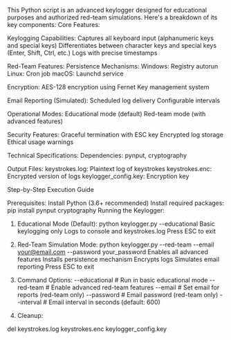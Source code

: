 
This Python script is an advanced keylogger designed for educational purposes and authorized red-team simulations. Here's a breakdown of its key components:
Core Features:

Keylogging Capabilities:
Captures all keyboard input (alphanumeric keys and special keys)
Differentiates between character keys and special keys (Enter, Shift, Ctrl, etc.)
Logs with precise timestamps

Red-Team Features:
Persistence Mechanisms:
Windows: Registry autorun
Linux: Cron job
macOS: Launchd service

Encryption:
AES-128 encryption using Fernet
Key management system

Email Reporting (Simulated):
Scheduled log delivery
Configurable intervals

Operational Modes:
Educational mode (default)
Red-team mode (with advanced features)

Security Features:
Graceful termination with ESC key
Encrypted log storage
Ethical usage warnings

Technical Specifications:
Dependencies: pynput, cryptography

Output Files:
keystrokes.log: Plaintext log of keystrokes
keystrokes.enc: Encrypted version of logs
keylogger_config.key: Encryption key


Step-by-Step Execution Guide

Prerequisites:
Install Python (3.6+ recommended)
Install required packages:
pip install pynput cryptography
Running the Keylogger:

1. Educational Mode (Default):
python keylogger.py --educational
Basic keylogging only
Logs to console and keystrokes.log
Press ESC to exit

3. Red-Team Simulation Mode:
python keylogger.py --red-team --email your@email.com --password your_password
Enables all advanced features
Installs persistence mechanism
Encrypts logs
Simulates email reporting
Press ESC to exit

5. Command Options:
--educational    # Run in basic educational mode
--red-team       # Enable advanced red-team features
--email          # Set email for reports (red-team only)
--password       # Email password (red-team only)
--interval       # Email interval in seconds (default: 600)

6. Cleanup:

del keystrokes.log keystrokes.enc keylogger_config.key

